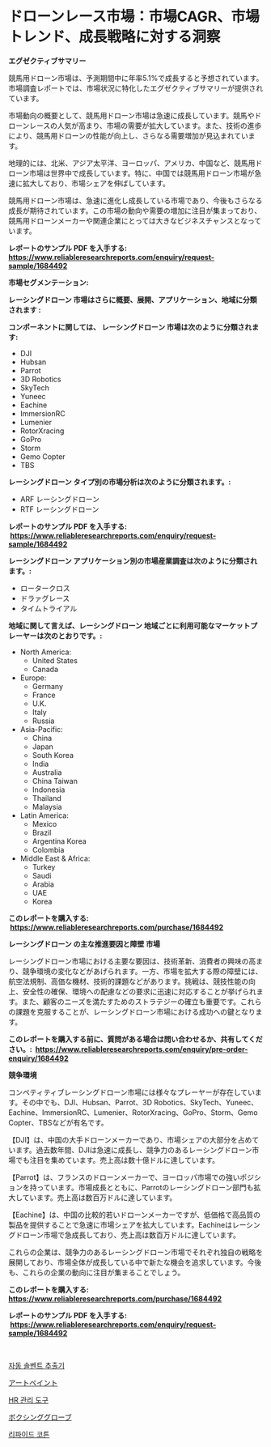 <p><h1>ドローンレース市場：市場CAGR、市場トレンド、成長戦略に対する洞察</h1></p><p><strong>エグゼクティブサマリー</strong></p>
<p><p>競馬用ドローン市場は、予測期間中に年率5.1%で成長すると予想されています。市場調査レポートでは、市場状況に特化したエグゼクティブサマリーが提供されています。</p><p>市場動向の概要として、競馬用ドローン市場は急速に成長しています。競馬やドローンレースの人気が高まり、市場の需要が拡大しています。また、技術の進歩により、競馬用ドローンの性能が向上し、さらなる需要増加が見込まれています。</p><p>地理的には、北米、アジア太平洋、ヨーロッパ、アメリカ、中国など、競馬用ドローン市場は世界中で成長しています。特に、中国では競馬用ドローン市場が急速に拡大しており、市場シェアを伸ばしています。</p><p>競馬用ドローン市場は、急速に進化し成長している市場であり、今後もさらなる成長が期待されています。この市場の動向や需要の増加に注目が集まっており、競馬用ドローンメーカーや関連企業にとっては大きなビジネスチャンスとなっています。</p></p>
<p><strong>レポートのサンプル PDF を入手する: <a href="https://www.reliableresearchreports.com/enquiry/request-sample/1684492">https://www.reliableresearchreports.com/enquiry/request-sample/1684492</a></strong></p>
<p><strong>市場セグメンテーション:</strong></p>
<p><strong> レーシングドローン 市場はさらに概要、展開、アプリケーション、地域に分類されます :</strong></p>
<p><strong>コンポーネントに関しては、 レーシングドローン 市場は次のように分類されます: &nbsp;</strong></p>
<p><ul><li>DJI</li><li>Hubsan</li><li>Parrot</li><li>3D Robotics</li><li>SkyTech</li><li>Yuneec</li><li>Eachine</li><li>ImmersionRC</li><li>Lumenier</li><li>RotorXracing</li><li>GoPro</li><li>Storm</li><li>Gemo Copter</li><li>TBS</li></ul></p>
<p><strong> レーシングドローン タイプ別の市場分析は次のように分類されます。:</strong></p>
<p><ul><li>ARF レーシングドローン</li><li>RTF レーシングドローン</li></ul></p>
<p><strong>レポートのサンプル PDF を入手する: &nbsp;<a href="https://www.reliableresearchreports.com/enquiry/request-sample/1684492">https://www.reliableresearchreports.com/enquiry/request-sample/1684492</a></strong></p>
<p><strong> レーシングドローン アプリケーション別の市場産業調査は次のように分類されます。:</strong></p>
<p><ul><li>ロータークロス</li><li>ドラァグレース</li><li>タイムトライアル</li></ul></p>
<p><strong>地域に関して言えば、レーシングドローン 地域ごとに利用可能なマーケットプレーヤーは次のとおりです。:</strong></p>
<p><ul>
    <li>
        North America:
        <ul>
            <li>United States</li>
            <li>Canada</li>
        </ul>
    </li>
    <li>
        Europe:
        <ul>
            <li>Germany</li>
            <li>France</li>
            <li>U.K.</li>
            <li>Italy</li>
            <li>Russia</li>
        </ul>
    </li>
    <li>
        Asia-Pacific:
        <ul>
            <li>China</li>
            <li>Japan</li>
            <li>South Korea</li>
            <li>India</li>
            <li>Australia</li>
            <li>China Taiwan</li>
            <li>Indonesia</li>
            <li>Thailand</li>
            <li>Malaysia</li>
        </ul>
    </li>
    <li>
        Latin America:
        <ul>
            <li>Mexico</li>
            <li>Brazil</li>
            <li>Argentina Korea</li>
            <li>Colombia</li>
        </ul>
    </li>
    <li>
        Middle East & Africa:
        <ul>
            <li>Turkey</li>
            <li>Saudi</li>
            <li>Arabia</li>
            <li>UAE</li>
            <li>Korea</li>
        </ul>
    </li>
    </ul></p>
<p><strong>このレポートを購入する: &nbsp;<a href="https://www.reliableresearchreports.com/purchase/1684492">https://www.reliableresearchreports.com/purchase/1684492</a></strong></p>
<p><strong>レーシングドローン の主な推進要因と障壁 市場</strong></p>
<p><p>レーシングドローン市場における主要な要因は、技術革新、消費者の興味の高まり、競争環境の変化などがあげられます。一方、市場を拡大する際の障壁には、航空法規制、高価な機材、技術的課題などがあります。挑戦は、競技性能の向上、安全性の確保、環境への配慮などの要求に迅速に対応することが挙げられます。また、顧客のニーズを満たすためのストラテジーの確立も重要です。これらの課題を克服することが、レーシングドローン市場における成功への鍵となります。</p></p>
<p><strong>このレポートを購入する前に、質問がある場合は問い合わせるか、共有してください。:&nbsp; <a href="https://www.reliableresearchreports.com/enquiry/pre-order-enquiry/1684492">https://www.reliableresearchreports.com/enquiry/pre-order-enquiry/1684492</a></strong></p>
<p><strong>競争環境</strong></p>
<p><p>コンペティティブレーシングドローン市場には様々なプレーヤーが存在しています。その中でも、DJI、Hubsan、Parrot、3D Robotics、SkyTech、Yuneec、Eachine、ImmersionRC、Lumenier、RotorXracing、GoPro、Storm、Gemo Copter、TBSなどが有名です。</p><p>【DJI】は、中国の大手ドローンメーカーであり、市場シェアの大部分を占めています。過去数年間、DJIは急速に成長し、競争力のあるレーシングドローン市場でも注目を集めています。売上高は数十億ドルに達しています。</p><p>【Parrot】は、フランスのドローンメーカーで、ヨーロッパ市場での強いポジションを持っています。市場成長とともに、Parrotのレーシングドローン部門も拡大しています。売上高は数百万ドルに達しています。</p><p>【Eachine】は、中国の比較的若いドローンメーカーですが、低価格で高品質の製品を提供することで急速に市場シェアを拡大しています。Eachineはレーシングドローン市場で急成長しており、売上高は数百万ドルに達しています。</p><p>これらの企業は、競争力のあるレーシングドローン市場でそれぞれ独自の戦略を展開しており、市場全体が成長している中で新たな機会を追求しています。今後も、これらの企業の動向に注目が集まることでしょう。</p></p>
<p><strong>このレポートを購入する: &nbsp; <a href="https://www.reliableresearchreports.com/purchase/1684492">https://www.reliableresearchreports.com/purchase/1684492</a></strong></p>
<p><strong>レポートのサンプル PDF を入手する: &nbsp;<a href="https://www.reliableresearchreports.com/enquiry/request-sample/1684492">https://www.reliableresearchreports.com/enquiry/request-sample/1684492</a></strong><strong></strong></p>
<p>&nbsp;</p>
<p><p><a href="https://medium.com/@joshuapierce88/%EC%9E%90%EB%8F%99-%EC%9A%A9%EB%A7%A4-%EC%B6%94%EC%B6%9C%EA%B8%B0-%EC%8B%9C%EC%9E%A5-%EA%B7%9C%EB%AA%A8%EB%8A%94-%EC%84%B8%EA%B3%84-%EC%82%B0%EC%97%85%EC%97%90%EC%84%9C-%EC%B5%9C%EA%B3%A0%EC%9D%98-%EB%A7%88%EC%BC%80%ED%8C%85-%EC%B1%84%EB%84%90%EC%9D%84-%EB%B3%B4%EC%97%AC%EC%A4%8D%EB%8B%88%EB%8B%A4-512ad8e261e6">자동 솔벤트 추출기</a></p><p><a href="https://github.com/CloydAbbott2023/Market-Research-Report-List-1/blob/main/878406111311.md">アートペイント</a></p><p><a href="https://github.com/vs2869dizt0/Market-Research-Report-List-1/blob/main/709362410260.md">HR 관리 도구</a></p><p><a href="https://github.com/AaronVargas43/Market-Research-Report-List-1/blob/main/659486611310.md">ボクシンググローブ</a></p><p><a href="https://medium.com/@cierrahayes645/%EB%AF%B8%EC%84%B8%ED%95%9C-%EB%A9%B4-%EC%8B%9C%EC%9E%A5-%EA%B7%9C%EB%AA%A8-%EC%8B%9C%EC%9E%A5-%EC%A0%84%EB%A7%9D-%EB%B0%8F-%EC%8B%9C%EC%9E%A5-%EC%98%88%EC%B8%A1-2024%EB%85%84%EB%B6%80%ED%84%B0-2031%EB%85%84-9b1a67b71263">리파이드 코튼</a></p></p>